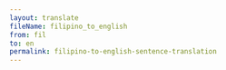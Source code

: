 ```yaml
--- 
layout: translate 
fileName: filipino_to_english 
from: fil
to: en 
permalink: filipino-to-english-sentence-translation
---
```

